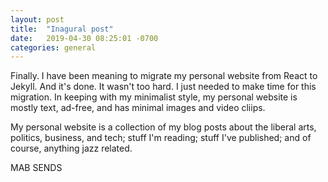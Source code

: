 ```yaml
---
layout: post
title:  "Inagural post"
date:   2019-04-30 08:25:01 -0700
categories: general
---
```


Finally. I have been meaning to migrate my personal website from React to Jekyll. And it's done. It wasn't too hard. I just needed to make time for this migration. In keeping with my minimalist style, my personal website is mostly text, ad-free, and has minimal images and video cliips. 

My personal website is a collection of my blog posts about the liberal arts, politics, business, and tech; stuff I'm reading; stuff I've published; and of course, anything jazz related.


MAB SENDS
